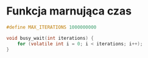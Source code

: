 # Funkcja marnująca czas

```c
#define MAX_ITERATIONS 1000000000

void busy_wait(int iterations) {
    for (volatile int i = 0; i < iterations; i++);
}
